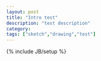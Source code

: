 ```yaml
---
layout: post
title: "Intro test"
description: "test description"
category:
tags: ["sketch","drawing","test"]
---
```

{% include JB/setup %}
